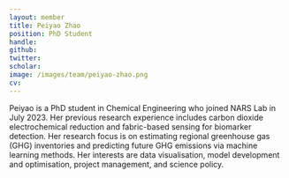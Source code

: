 ```yaml
---
layout: member
title: Peiyao Zhao
position: PhD Student
handle:
github:
twitter:
scholar:
image: /images/team/peiyao-zhao.png
cv:  
---
```


Peiyao is a PhD student in Chemical Engineering who joined NARS Lab in July 2023. Her previous research experience includes carbon dioxide electrochemical reduction and fabric-based sensing for biomarker detection. Her research focus is on estimating regional greenhouse gas (GHG) inventories and predicting future GHG emissions via machine learning methods. Her interests are data visualisation, model development and optimisation, project management, and science policy. 